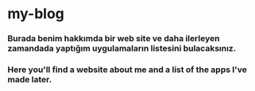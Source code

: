 # my-blog

### Burada benim hakkımda bir web site ve daha ilerleyen zamandada yaptığım uygulamaların listesini bulacaksınız.
### Here you'll find a website about me and a list of the apps I've made later.